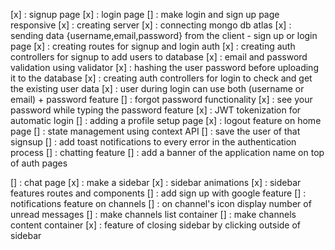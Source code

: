 [x] : signup page
[x] : login page
[] : make login and sign up page responsive
[x] : creating server
[x] : connecting mongo db atlas
[x] : sending data {username,email,password} from the client - sign up or login page
[x] : creating routes for signup and login auth
[x] : creating auth controllers for signup to add users to database
[x] : email and password validation using validator
[x] : hashing the user password before uploading it to the database
[x] : creating auth controllers for login to check and get the existing user data
[x] : user during login can use both (username or email) + password feature
[] : forgot password functionality
[x] : see your password while typing the password feature
[x] : JWT tokenization for automatic login
[] : adding a profile setup page
[x] : logout feature on home page
[] : state management using context API
[] : save the user of that signsup 
[] : add toast notifications to every error in the authentication process
[] : chatting feature
[] : add a banner of the application name on top of auth pages

[] : chat page
[x] : make a sidebar
[x] : sidebar animations
[x] : sidebar features routes and components
[] : add sign up with google feature
[] : notifications feature on channels
[] : on channel's icon display number of unread messages
[] : make channels list container
[] : make channels content container
[x] : feature of closing sidebar by clicking outside of sidebar
